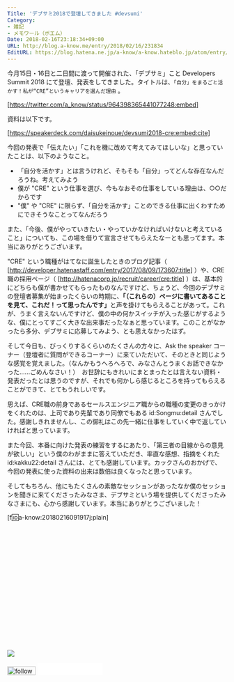 ```yaml
---
Title: 'デブサミ2018で登壇してきました #devsumi'
Category:
- 雑記
- メモワール（ポエム）
Date: 2018-02-16T23:18:34+09:00
URL: http://blog.a-know.me/entry/2018/02/16/231834
EditURL: https://blog.hatena.ne.jp/a-know/a-know.hateblo.jp/atom/entry/17391345971617047783
---
```


今月15日・16日と二日間に渡って開催された、「デブサミ」こと Developers Summit 2018 にて登壇、発表をしてきました。タイトルは、`「自分」をまるごと活かす！私が“CRE”というキャリアを選んだ理由` 。




[https://twitter.com/a_know/status/964398365441077248:embed]




資料は以下です。



[https://speakerdeck.com/daisukeinoue/devsumi2018-cre:embed:cite]




今回の発表で「伝えたい」「これを機に改めて考えてみてほしいな」と思っていたことは、以下のようなこと。

- 「自分を活かす」とは言うけれど、そもそも「自分」ってどんな存在なんだろうね。考えてみよう
- 僕が "CRE" という仕事を選び、今もなおその仕事をしている理由は、○○だからです
- "僕" や "CRE" に限らず、「自分を活かす」ことのできる仕事に出くわすためにできそうなことってなんだろう

また、「今後、僕がやっていきたい・やっていかなければいけないと考えていること」についても、この場を借りて宣言させてもらえたなーとも思ってます。本当にありがとうございます。


"CRE" という職種がはてなに誕生したときのブログ記事（ [http://developer.hatenastaff.com/entry/2017/08/09/173607:title] ）や、CRE職の採用ページ（ [http://hatenacorp.jp/recruit/career/cre:title] ）は、基本的にどちらも僕が書かせてもらったものなんですけど、ちょうど、今回のデブサミの登壇者募集が始まったくらいの時期に、<b>「（これらの）ページに書いてあることを見て、これだ！って思ったんです」</b>と声を掛けてもらえることがあって。これが、うまく言えないんですけど、僕の中の何かスイッチが入った感じがするような、僕にとってすごく大きな出来事だったなぁと思っています。このことがなかったら多分、デブサミに応募してみよう、とも思えなかったはず。


そして今日も、びっくりするくらいのたくさんの方々に、Ask the speaker コーナー（登壇者に質問ができるコーナー）に来ていただいて、そのときと同じような感覚を覚えました。（なんかもうへろへろで、みなさんとうまくお話できなかった......ごめんなさい！）　お世辞にもきれいにまとまったとは言えない資料・発表だったとは思うのですが、それでも何かしら感じるところを持ってもらえることができて、とてもうれしいです。


思えば、CRE職の前身であるセールスエンジニア職からの職種の変更のきっかけをくれたのは、上司であり先輩であり同僚でもある id:Songmu:detail さんでした。感謝しきれませんし、この御礼はこの先一緒に仕事をしていく中で返していければと思っています。


また今回、本番に向けた発表の練習をするにあたり、「第三者の目線からの意見が欲しい」という僕のわがままに答えていただき、率直な感想、指摘をくれた id:kakku22:detail さんには、とても感謝しています。カックさんのおかげで、今回の発表に使った資料の出来は数倍は良くなったと思っています。


そしてもちろん、他にもたくさんの素敵なセッションがあったなか僕のセッションを聞きに来てくださったみなさま、デブサミという場を提供してくださったみなさまにも、心から感謝しています。本当にありがとうございました！


[f:id:a-know:20180216091917j:plain]


<div>
<br>
<script async src="//pagead2.googlesyndication.com/pagead/js/adsbygoogle.js"></script>
<!-- article-bottom2 -->
<ins class="adsbygoogle"
     style="display:inline-block;width:300px;height:250px"
     data-ad-client="ca-pub-3463034538369189"
     data-ad-slot="5274552934"></ins>
<script>
(adsbygoogle = window.adsbygoogle || []).push({});
</script>

<a href="http://bit.ly/grass-graph" target='blank' rel="nofollow"><img src="https://cdn-ak.f.st-hatena.com/images/fotolife/a/a-know/20170405/20170405220342.png"></a>
<br>
</div>

<div>
<a href='http://cloud.feedly.com/#subscription%2Ffeed%2Fhttp%3A%2F%2Fblog.a-know.me%2Ffeed'  target='blank'><img id='feedlyFollow' src='http://s3.feedly.com/img/follows/feedly-follow-rectangle-volume-small_2x.png' alt='follow us in feedly' width='65' height='20'></a>



<iframe src="//blog.hatena.ne.jp/a-know/a-know.hateblo.jp/subscribe/iframe" allowtransparency="true" frameborder="0" scrolling="no" width="150" height="28"></iframe>
</div>
